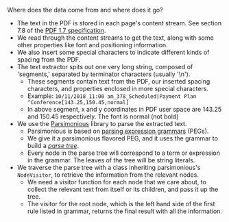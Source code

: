 Where does the data come from and where does it go?

- The text in the PDF is stored in each page's content stream. See section 7.8 of the [PDF 1.7 specification].
- We read through the content streams to get the text, along with some other properties like font and positioning information.
- We also insert some special characters to indicate different kinds of spacing from the PDF.
- The text extractor spits out one very long string, composed of 'segments,' separated by terminator characters (usually '\n').
  - These segments contain text from the PDF, our inserted spacing characters, and properties enclosed in more special characters.
  - Example: `10/11/2018_11:00 am_378_Scheduled|Payment Plan ^Conference[143.25,150.45,normal]`
  - In above segment, x and y coordinates in PDF user space are 143.25 and 150.45 respectively. The font is normal (not bold)
- We use the [Parsimonious] library to parse the extracted text.
  - Parsimonious is based on [parsing expression grammars] (PEGs). 
  - We give it a parsimonious flavored PEG, and it uses the grammar to build a [*parse tree*].
  - Every node in the parse tree will correspond to a term or expression in the grammar. The leaves of the tree will be string literals.
- We traverse the parse tree with a class inheriting parsimonious's `NodeVisitor`, to retrieve the information from the relevant nodes.
  - We need a visitor function for each node that we care about, to collect the relevant text from itself or its children, and pass it up the tree.
  - The visitor for the root node, which is the left hand side of the first rule listed in grammar, returns the final result with all the information.

[Parsimonious]: https://github.com/erikrose/parsimonious/
[PDF 1.7 specification]: https://opensource.adobe.com/dc-acrobat-sdk-docs/pdfstandards/PDF32000_2008.pdf
[*parse tree*]: https://en.wikipedia.org/wiki/Parse_tree
[parsing expression grammars]: https://en.wikipedia.org/wiki/Parsing_expression_grammar